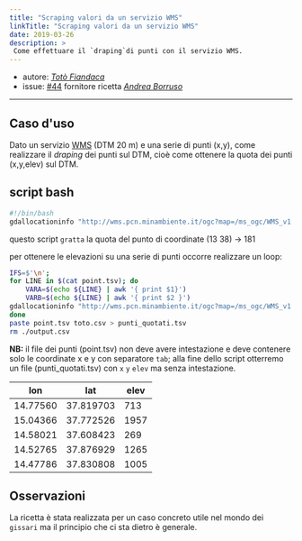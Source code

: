 ```yaml
---
title: "Scraping valori da un servizio WMS"
linkTitle: "Scraping valori da un servizio WMS"
date: 2019-03-26
description: >
 Come effettuare il `draping`di punti con il servizio WMS.
---
```


* autore: _[Totò Fiandaca](https://twitter.com/totofiandaca?lang=it)_
* issue: [#44](https://github.com/opendatasicilia/tansignari/issues/44) fornitore ricetta _[Andrea Borruso](https://twitter.com/aborruso?lang=it)_

---

## Caso d'uso

Dato un servizio [WMS](http://www.pcn.minambiente.it/mattm/servizio-wms/) (DTM 20 m) e una serie di punti (x,y), come realizzare il _draping_ dei punti sul DTM, cioè come ottenere la quota dei punti (x,y,elev) sul DTM.

## script bash

```bash
#!/bin/bash
gdallocationinfo "http://wms.pcn.minambiente.it/ogc?map=/ms_ogc/WMS_v1.3/raster/DTM_20M.map&SERVICE=WMS&VERSION=1.1.1&REQUEST=GetMap&LAYERS=EL.DTM.20M&SRS=EPSG:4326&BBOX=6.5,35.3,18.6,47.1" -xml -geoloc 13 38  -b 1  | scrape -e '//value_0/text()'
```

questo script `gratta` la quota del punto di coordinate (13 38) → 181

per ottenere le elevazioni su una serie di punti occorre realizzare un loop:

```bash
IFS=$'\n';
for LINE in $(cat point.tsv); do
    VARA=$(echo ${LINE} | awk '{ print $1}')
    VARB=$(echo ${LINE} | awk '{ print $2 }')
gdallocationinfo "http://wms.pcn.minambiente.it/ogc?map=/ms_ogc/WMS_v1.3/raster/DTM_20M.map&SERVICE=WMS&VERSION=1.1.1&REQUEST=GetMap&LAYERS=EL.DTM.20M&SRS=EPSG:4326&BBOX=6.5,35.3,18.6,47.1" -xml -geoloc ${VARA} ${VARB}  -b 1  | scrape -e '//value_0/text()' >> output.csv
done
paste point.tsv toto.csv > punti_quotati.tsv
rm ./output.csv
```

**NB:** il file dei punti (point.tsv) non deve avere intestazione e deve contenere solo le coordinate x e y con separatore `tab`; alla fine dello script otterremo un file (punti_quotati.tsv) con `x` `y` `elev` ma senza intestazione.

lon|lat|elev
--|--|--
14.77560|37.819703|713
15.04366|37.772526|1957
14.58021|37.608423|269
14.52765|37.876929|1265
14.47786|37.830808|1005

## Osservazioni

La ricetta è stata realizzata per un caso concreto utile nel mondo dei `gissari` ma il principio che ci sta dietro è generale.
